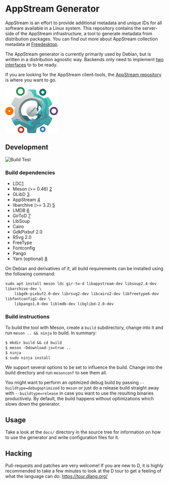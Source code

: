 # AppStream Generator

AppStream is an effort to provide additional metadata and unique IDs for all software available in a Linux system.
This repository contains the server-side of the AppStream infrastructure, a tool to generate metadata from distribution packages. You can find out more about AppStream collection metadata at [Freedesktop](https://www.freedesktop.org/software/appstream/docs/chap-CollectionData.html).

The AppStream generator is currently primarily used by Debian, but is written in a distribution agnostic way. Backends only need to implement [two interfaces](src/asgen/backends/interfaces.d) to to be ready.

If you are looking for the AppStream client-tools, the [AppStream repository](https://github.com/ximion/appstream) is where you want to go.

![AppStream Generator Logo](data/templates/default/static/img/asgen.png "AppStream Generator")


## Development
![Build Test](https://github.com/ximion/appstream-generator/workflows/Build%20Test/badge.svg)

### Build dependencies

 * LDC[1]
 * Meson (>= 0.46) [2]
 * GLibD [3]
 * AppStream [4]
 * libarchive (>= 3.2) [5]
 * LMDB [6]
 * GirToD [7]
 * LibSoup
 * Cairo
 * GdkPixbuf 2.0
 * RSvg 2.0
 * FreeType
 * Fontconfig
 * Pango
 * Yarn (optional) [8]

[1]: https://github.com/ldc-developers/ldc/releases
[2]: http://mesonbuild.com/
[3]: https://github.com/gtkd-developers/GlibD
[4]: https://github.com/ximion/appstream
[5]: https://libarchive.org/
[6]: https://symas.com/lmdb/
[7]: https://github.com/gtkd-developers/gir-to-d
[8]: https://yarnpkg.com/

On Debian and derivatives of it, all build requirements can be installed using the following command:
```ShellSession
sudo apt install meson ldc gir-to-d libappstream-dev libsoup2.4-dev libarchive-dev \
    libgdk-pixbuf2.0-dev librsvg2-dev libcairo2-dev libfreetype6-dev libfontconfig1-dev \
    libpango1.0-dev liblmdb-dev libglibd-2.0-dev
```

### Build instructions

To build the tool with Meson, create a `build` subdirectory, change into it and run `meson .. && ninja` to build.
In summary:

```ShellSession
$ mkdir build && cd build
$ meson -Ddownload-js=true ..
$ ninja
$ sudo ninja install
```

We support several options to be set to influence the build. Change into the build directory and run `mesonconf` to see them all.

You might want to perform an optimized debug build by passing `--buildtype=debugoptimized` to `meson` or just do a release build straight
away with `--buildtype=release` in case you want to use the resulting binaries productively. By default, the build happens without optimizations
which slows down the generator.

## Usage

Take a look at the `docs/` directory in the source tree for information on how to use the generator and write configuration files for it.

## Hacking

Pull-requests and patches are very welcome! If you are new to D, it is highly recommended to take a few minutes to look at the D tour to get a feeling of what the language can do: https://tour.dlang.org/

